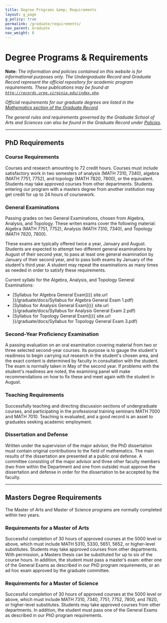 ```yaml
---
title: Degree Programs &amp; Requirements
layout: g_page
g_policy: true
permalink: /graduate/requirements/
nav_parent: Graduate
nav_weight: 8
---
```


<h1 class="mb-3">Degree Programs &amp; Requirements</h1>

**Note:** *The information and policies contained on this website is for informational purposes only. The Undergraduate Record and Graduate Record represent the official repository for academic program requirements. These publications may be found at [`http://records.ureg.virginia.edu/index.php`](http://records.ureg.virginia.edu/index.php).*

*Official requirements for our graduate degrees are listed in the [Mathematics section of the Graduate Record](http://records.ureg.virginia.edu/preview_program.php?catoid=38&poid=4093).*

*The general rules and requirements governed by the Graduate School of Arts and Sciences can also be found in the Graduate Record under [Policies](http://records.ureg.virginia.edu/content.php?catoid=38&navoid=2193).*

---

## PhD Requirements

### Course Requirements

<p>Courses and research amounting to 72 credit hours. Courses must include satisfactory work in two semesters of analysis (MATH 7310, 7340), algebra (MATH 7751, 7752), and topology (MATH 7820, 7800), or the equivalent. Students may take approved courses from other departments. Students entering our program with a masters degree from another institution may get credit for up to 24 hours of coursework.</p>

### General Examinations

Passing grades on two General Examinations, chosen from Algebra, Analysis, and Topology. These writen exams cover the following material: Algebra (MATH 7751, 7752), Analysis (MATH 7310, 7340), and Topology (MATH 7820, 7800).</p>

<p>These exams are typically offered twice a year, January and August. Students are expected to attempt two different general examinations by August of their second year, to pass at least one general examination by January of their second year, and to pass both exams by January of the student&#39;s third year. A student may repeat the examinations as many times as needed in order to satisfy these requirements.</p>

<p>Current syllabi for the Algebra, Analysis, and Topology General Examinations:</p>

- [Syllabus for Algebra General Exam]({{ site.url }}/graduate/docs/Syllabus for Algebra General Exam 1.pdf)
- [Syllabus for Analysis General Exam]({{ site.url }}/graduate/docs/Syllabus for Analysis General Exam 2.pdf)
- [Syllabus for Topology General Exam]({{ site.url }}/graduate/docs/Syllabus for Topology General Exam 3.pdf)

### Second-Year Proficiency Examination

A passing evaluation on an oral examination covering material from two or three selected second-year courses. Its purpose is to gauge the student&#39;s readiness to begin carrying out research in the student&#39;s chosen area, and the exact content is determined by faculty in consultation with the student. The exam is normally taken in May of the second year. If problems with the student&#39;s readiness are noted, the examining panel will make recommendations on how to fix these and meet again with the student in August.</p>

### Teaching Requirements

Successfully teaching and directing discussion sections of undergraduate courses, and participating in the professional training seminars MATH 7000 and MATH 7010. Teaching is evaluated, and a good record is an asset to graduates seeking academic employment.</p>

### Dissertation and Defense

Written under the supervision of the major advisor, the PhD dissertation must contain original contributions to the field of mathematics. The main results of the dissertation are presented at a public oral defense. A committee consisting of the major advisor and three other faculty members (two from within the Department and one from outside) must approve the dissertation and defense in order for the dissertation to be accepted by the faculty.</p>

---

## Masters Degree Requirements

<p>The Master of Arts and Master of Science programs are normally completed within two years.</p>

### Requirements for a Master of Arts

Successful completion of 30 hours of approved courses at the 5000 level or above, which must include MATH 5310, 5330, 5651, 5652, or higher-level substitutes. Students may take approved courses from other departments. With permission, a Masters thesis can be substituted for up to six of the course hours.&nbsp;In addition, the student must pass a master&rsquo;s exam: either one of the General Exams as described in our PhD program requirements, or an ad hoc exam approved by the graduate committee.</p>

### Requirements for a Master of Science

Successful completion of 30 hours of approved courses at the 5000 level or above, which must include MATH 7310, 7340, 7751, 7752, 7800, and 7820, or higher-level substitutes. Students may take approved courses from other departments. In addition, the student must pass one of the General Exams as described in our PhD program requirements.</p>
